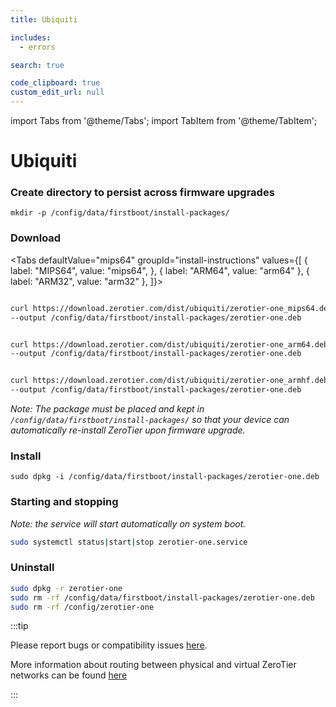 ```yaml
---
title: Ubiquiti

includes:
  - errors

search: true

code_clipboard: true
custom_edit_url: null
---
```


import Tabs from '@theme/Tabs';
import TabItem from '@theme/TabItem';

Ubiquiti
=====

### Create directory to persist across firmware upgrades

```
mkdir -p /config/data/firstboot/install-packages/
```

### Download

<Tabs
  defaultValue="mips64"
  groupId="install-instructions"
  values={[
    { label: "MIPS64", value: "mips64", },
    { label: "ARM64", value: "arm64" },
    { label: "ARM32", value: "arm32" },
  ]}>

<TabItem value="mips64">

```sh title="ER-4, ER-6P, ER-12, ER-12P, ERLite-3, ERPoe-5, ER-8, ERPro-8, EP-R8, USG, USG-Pro, USG-XG-8"

curl https://download.zerotier.com/dist/ubiquiti/zerotier-one_mips64.deb \
--output /config/data/firstboot/install-packages/zerotier-one.deb

```

</TabItem>


<TabItem value="arm64">

```sh title="UniFi Dream Machine (all variants), UDM, UDM-Pro-SE, UXG-Pro, Cloud Key Gen2, UDR"

curl https://download.zerotier.com/dist/ubiquiti/zerotier-one_arm64.deb \
--output /config/data/firstboot/install-packages/zerotier-one.deb

```

</TabItem>

<TabItem value="arm32">

```sh title="EP-S16"

curl https://download.zerotier.com/dist/ubiquiti/zerotier-one_armhf.deb \
--output /config/data/firstboot/install-packages/zerotier-one.deb

```

</TabItem>

</Tabs>

*Note: The package must be placed and kept in `/config/data/firstboot/install-packages/` so that your device can automatically re-install ZeroTier upon firmware upgrade.*

### Install

```
sudo dpkg -i /config/data/firstboot/install-packages/zerotier-one.deb
```

### Starting and stopping

*Note: the service will start automatically on system boot.*

```sh
sudo systemctl status|start|stop zerotier-one.service
```

### Uninstall

```sh
sudo dpkg -r zerotier-one
sudo rm -rf /config/data/firstboot/install-packages/zerotier-one.deb
sudo rm -rf /config/zerotier-one
```

:::tip

Please report bugs or compatibility issues [here](https://github.com/zerotier/ZeroTierOne/issues).

More information about routing between physical and virtual ZeroTier networks can be found [here](https://zerotier.atlassian.net/wiki/spaces/SD/pages/224395274/Route+between+ZeroTier+and+Physical+Networks)

:::
